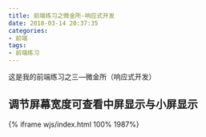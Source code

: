 ```yaml
---
title: 前端练习之微金所-响应式开发
date: 2018-03-14 20:37:35
categories:
- 前端
tags:
- 前端练习
---
```


这是我的前端练习之三—微金所（响应式开发）

<!-- more -->

## 调节屏幕宽度可查看中屏显示与小屏显示

{% iframe wjs/index.html 100% 1987%}
